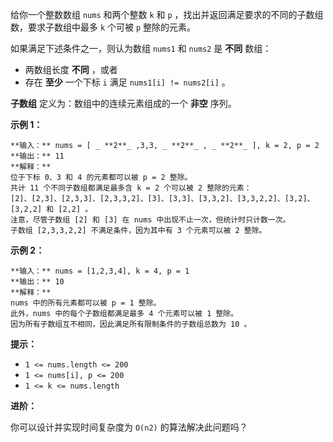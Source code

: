给你一个整数数组 `nums` 和两个整数 `k` 和 `p` ，找出并返回满足要求的不同的子数组数，要求子数组中最多 `k` 个可被 `p` 整除的元素。

如果满足下述条件之一，则认为数组 `nums1` 和 `nums2` 是 **不同** 数组：

  * 两数组长度 **不同** ，或者
  * 存在 **至少** 一个下标 `i` 满足 `nums1[i] != nums2[i]` 。

**子数组** 定义为：数组中的连续元素组成的一个 **非空** 序列。



**示例 1：**

    
    
    **输入：** nums = [ _ **2**_ ,3,3, _ **2**_ , _ **2**_ ], k = 2, p = 2
    **输出：** 11
    **解释：**
    位于下标 0、3 和 4 的元素都可以被 p = 2 整除。
    共计 11 个不同子数组都满足最多含 k = 2 个可以被 2 整除的元素：
    [2]、[2,3]、[2,3,3]、[2,3,3,2]、[3]、[3,3]、[3,3,2]、[3,3,2,2]、[3,2]、[3,2,2] 和 [2,2] 。
    注意，尽管子数组 [2] 和 [3] 在 nums 中出现不止一次，但统计时只计数一次。
    子数组 [2,3,3,2,2] 不满足条件，因为其中有 3 个元素可以被 2 整除。
    

**示例 2：**

    
    
    **输入：** nums = [1,2,3,4], k = 4, p = 1
    **输出：** 10
    **解释：**
    nums 中的所有元素都可以被 p = 1 整除。
    此外，nums 中的每个子数组都满足最多 4 个元素可以被 1 整除。
    因为所有子数组互不相同，因此满足所有限制条件的子数组总数为 10 。
    



**提示：**

  * `1 <= nums.length <= 200`
  * `1 <= nums[i], p <= 200`
  * `1 <= k <= nums.length`



**进阶：**

你可以设计并实现时间复杂度为 `O(n2)` 的算法解决此问题吗？

